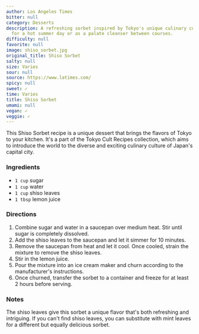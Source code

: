 ```yaml
---
author: Los Angeles Times
bitter: null
category: Desserts
description: A refreshing sorbet inspired by Tokyo's unique culinary culture. Perfect
  for a hot summer day or as a palate cleanser between courses.
difficulty: null
favorite: null
image: shiso_sorbet.jpg
original_title: Shiso Sorbet
salty: null
size: Varies
sour: null
source: https://www.latimes.com/
spicy: null
sweet: ✓
time: Varies
title: Shiso Sorbet
umami: null
vegan: ✓
veggie: ✓
---
```

This Shiso Sorbet recipe is a unique dessert that brings the flavors of Tokyo to your kitchen. It's a part of the Tokyo Cult Recipes collection, which aims to introduce the world to the diverse and exciting culinary culture of Japan's capital city.

### Ingredients

* `1 cup` sugar
* `1 cup` water
* `1 cup` shiso leaves
* `1 tbsp` lemon juice

### Directions

1. Combine sugar and water in a saucepan over medium heat. Stir until sugar is completely dissolved.
2. Add the shiso leaves to the saucepan and let it simmer for 10 minutes.
3. Remove the saucepan from heat and let it cool. Once cooled, strain the mixture to remove the shiso leaves.
4. Stir in the lemon juice.
5. Pour the mixture into an ice cream maker and churn according to the manufacturer's instructions.
6. Once churned, transfer the sorbet to a container and freeze for at least 2 hours before serving.

### Notes

The shiso leaves give this sorbet a unique flavor that's both refreshing and intriguing. If you can't find shiso leaves, you can substitute with mint leaves for a different but equally delicious sorbet.